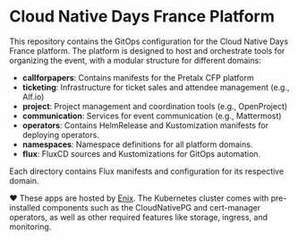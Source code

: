 # Cloud Native Days France Platform

This repository contains the GitOps configuration for the Cloud Native Days France platform. The platform is designed to host and orchestrate tools for organizing the event, with a modular structure for different domains:

- **callforpapers**: Contains manifests for the Pretalx CFP platform
- **ticketing**: Infrastructure for ticket sales and attendee management (e.g., Alf.io)
- **project**: Project management and coordination tools (e.g., OpenProject)
- **communication**: Services for event communication (e.g., Mattermost)
- **operators**: Contains HelmRelease and Kustomization manifests for deploying operators.
- **namespaces**: Namespace definitions for all platform domains.
- **flux**: FluxCD sources and Kustomizations for GitOps automation.

Each directory contains Flux manifests and configuration for its respective domain.

♥️ These apps are hosted by [Enix](https://enix.io).
The Kubernetes cluster comes with pre-installed components such as the CloudNativePG and cert-manager operators, as well as other required features like storage, ingress, and monitoring.
